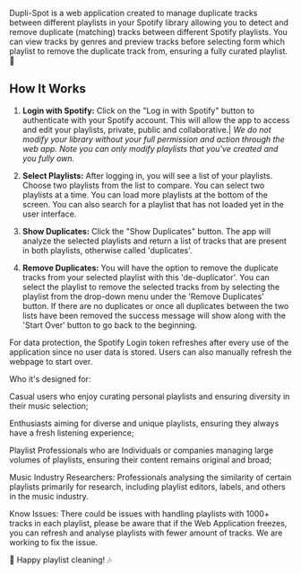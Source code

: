 Dupli-Spot is a web application created to manage duplicate tracks between different playlists in your Spotify library allowing you to detect and remove duplicate (matching) tracks between different Spotify playlists. You can view tracks by genres and preview tracks before selecting form which playlist to remove the duplicate track from, ensuring a fully curated playlist. 🎉

## How It Works

1. **Login with Spotify:** Click on the "Log in with Spotify" button to authenticate with your Spotify account. This will allow the app to access and edit your playlists, private, public and collaborative.| <i>We do not modify your library without your full permission and action through the web app. Note you can only modify playlists that you've created and you fully own.</i>

2. **Select Playlists:** After logging in, you will see a list of your playlists. Choose two playlists from the list to compare. You can select two playlists at a time. You can load more playlists at the bottom of the screen. You can also search for a playlist that has not loaded yet in the user interface.

3. **Show Duplicates:** Click the "Show Duplicates" button. The app will analyze the selected playlists and return a list of tracks that are present in both playlists, otherwise called 'duplicates'.

4. **Remove Duplicates:** You will have the option to remove the duplicate tracks from your selected playlist with this 'de-duplicator'. You can select the playlist to remove the selected tracks from by selecting the playlist from the drop-down menu under the 'Remove Duplicates' button. If there are no duplicates or once all duplicates between the two lists have been removed the success message will show along with the 'Start Over' button to go back to the beginning.

For data protection, the Spotify Login token refreshes after every use of the application since no user data is stored. Users can also manually refresh the webpage to start over.

Who it's designed for: 

Casual users who enjoy curating personal playlists and ensuring diversity in their music selection; 

Enthusiasts aiming for diverse and unique playlists, ensuring they always have a fresh listening experience; 

Playlist Professionals who are Individuals or companies managing large volumes of playlists, ensuring their content remains original and broad; 

Music Industry Researchers: Professionals analysing the similarity of certain playlists primarily for research, including playlist editors, labels, and others in the music industry. 

Know Issues: There could be issues with handling playlists with 1000+ tracks in each playlist, please be aware that if the Web Application freezes, you can refresh and analyse playlists with fewer amount of tracks. We are working to fix the issue.

🎵 Happy playlist cleaning! 🎶
